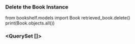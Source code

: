 ### Delete the Book Instance

from bookshelf.models import Book
retrieved_book.delete()
print(Book.objects.all())

### <QuerySet []>



